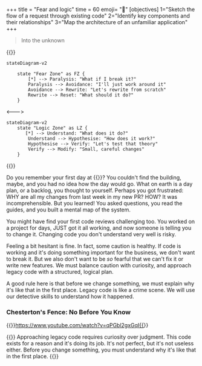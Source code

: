 +++
title = "Fear and logic"
time = 60
emoji= "🗿"
[objectives]
    1="Sketch the flow of a request through existing code"
    2="Identify key components and their relationships"
    3="Map the architecture of an unfamiliar application"
+++

> Into the unknown

{{<columns>}}

```mermaid
stateDiagram-v2

    state "Fear Zone" as FZ {
        [*] --> Paralysis: "What if I break it?"
        Paralysis --> Avoidance: "I'll just work around it"
        Avoidance --> Rewrite: "Let's rewrite from scratch"
        Rewrite --> Reset: "What should it do?"
    }
```

<--->

```mermaid
stateDiagram-v2
    state "Logic Zone" as LZ {
       [*] --> Understand: "What does it do?"
        Understand --> Hypothesise: "How does it work?"
        Hypothesise --> Verify: "Let's test that theory"
        Verify --> Modify: "Small, careful changes"
    }

```

{{</columns>}}

Do you remember your first day at {{<our-name>}}? You couldn't find the building, maybe, and you had no idea how the day would go. What on earth is a day plan, or a backlog, you thought to yourself. Perhaps you got frustrated: WHY are all my changes from last week in my new PR? HOW? It was incomprehensible. But you learned! You asked questions, you read the guides, and you built a mental map of the system.

You might have find your first code reviews challenging too. You worked on a project for days, JUST got it all working, and now someone is telling you to change it. Changing code you don't understand very well is risky.

Feeling a bit hesitant is fine. In fact, some caution is healthy. If code is working and it's doing something important for the business, we don't want to break it. But we also don't want to be _so_ fearful that we can't fix it or write new features. We must balance caution with curiosity, and approach legacy code with a structured, logical plan.

A good rule here is that before we change something, we must explain why it's like that in the first place. Legacy code is like a crime scene. We will use our detective skills to understand how it happened.

### Chesterton's Fence: No Before You Know

{{<youtube>}}https://www.youtube.com/watch?v=qPGbl2gxGqI{{</youtube>}}

{{<note type="important" title="Chesterton's Fence">}}
Approaching legacy code requires curiosity over judgment. This code exists for a reason and it's doing its job. It's not perfect, but it's not useless either. Before you change something, you must understand why it's like that in the first place.
{{</note>}}
